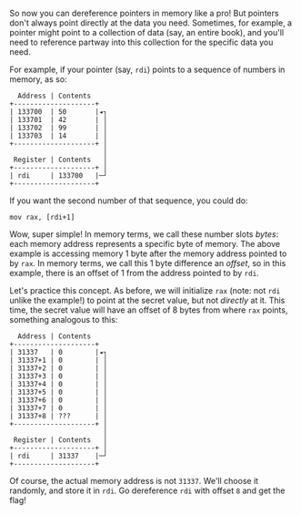 So now you can dereference pointers in memory like a pro!
But pointers don't always point directly at the data you need.
Sometimes, for example, a pointer might point to a collection of data (say, an entire book), and you'll need to reference partway into this collection for the specific data you need.

For example, if your pointer (say, `rdi`) points to a sequence of numbers in memory, as so:

```text
  Address | Contents
+--------------------+
| 133700  | 50       |◂┐
| 133701  | 42       | │
| 133702  | 99       | │
| 133703  | 14       | │
+--------------------+ │
                       │
 Register | Contents   │
+--------------------+ │
| rdi     | 133700   |─┘
+--------------------+
```


If you want the second number of that sequence, you could do:

```assembly
mov rax, [rdi+1]
```

Wow, super simple!
In memory terms, we call these number slots _bytes_: each memory address represents a specific byte of memory.
The above example is accessing memory 1 byte after the memory address pointed to by `rax`.
In memory terms, we call this 1 byte difference an _offset_, so in this example, there is an offset of 1 from the address pointed to by `rdi`.

Let's practice this concept.
As before, we will initialize `rax` (note: not `rdi` unlike the example!) to point at the secret value, but not _directly_ at it.
This time, the secret value will have an offset of 8 bytes from where `rax` points, something analogous to this:

```text
  Address | Contents
+--------------------+
| 31337   | 0        |◂┐
| 31337+1 | 0        | │
| 31337+2 | 0        | │
| 31337+3 | 0        | │
| 31337+4 | 0        | │
| 31337+5 | 0        | │
| 31337+6 | 0        | │
| 31337+7 | 0        | │
| 31337+8 | ???      | │
+--------------------+ │
                       │
 Register | Contents   │
+--------------------+ │
| rdi     | 31337    |─┘
+--------------------+
```

Of course, the actual memory address is not `31337`.
We'll choose it randomly, and store it in `rdi`.
Go dereference `rdi` with offset `8` and get the flag!
